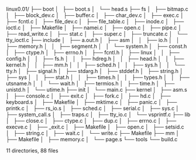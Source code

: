 linux0.01/
├── boot
│   ├── boot.s
│   └── head.s
├── fs
│   ├── bitmap.c
│   ├── block_dev.c
│   ├── buffer.c
│   ├── char_dev.c
│   ├── exec.c
│   ├── fcntl.c
│   ├── file_dev.c
│   ├── file_table.c
│   ├── inode.c
│   ├── ioctl.c
│   ├── Makefile
│   ├── namei.c
│   ├── open.c
│   ├── pipe.c
│   ├── read_write.c
│   ├── stat.c
│   ├── super.c
│   ├── truncate.c
│   └── tty_ioctl.c
├── include
│   ├── a.out.h
│   ├── asm
│   │   ├── io.h
│   │   ├── memory.h
│   │   ├── segment.h
│   │   └── system.h
│   ├── const.h
│   ├── ctype.h
│   ├── errno.h
│   ├── fcntl.h
│   ├── linux
│   │   ├── config.h
│   │   ├── fs.h
│   │   ├── hdreg.h
│   │   ├── head.h
│   │   ├── kernel.h
│   │   ├── mm.h
│   │   ├── sched.h
│   │   ├── sys.h
│   │   └── tty.h
│   ├── signal.h
│   ├── stdarg.h
│   ├── stddef.h
│   ├── string.h
│   ├── sys
│   │   ├── stat.h
│   │   ├── times.h
│   │   ├── types.h
│   │   ├── utsname.h
│   │   └── wait.h
│   ├── termios.h
│   ├── time.h
│   ├── unistd.h
│   └── utime.h
├── init
│   └── main.c
├── kernel
│   ├── asm.s
│   ├── console.c
│   ├── exit.c
│   ├── fork.c
│   ├── hd.c
│   ├── keyboard.s
│   ├── Makefile
│   ├── mktime.c
│   ├── panic.c
│   ├── printk.c
│   ├── rs_io.s
│   ├── sched.c
│   ├── serial.c
│   ├── sys.c
│   ├── system_call.s
│   ├── traps.c
│   ├── tty_io.c
│   └── vsprintf.c
├── lib
│   ├── close.c
│   ├── ctype.c
│   ├── dup.c
│   ├── errno.c
│   ├── execve.c
│   ├── _exit.c
│   ├── Makefile
│   ├── open.c
│   ├── setsid.c
│   ├── string.c
│   ├── wait.c
│   └── write.c
├── Makefile
├── mm
│   ├── Makefile
│   ├── memory.c
│   └── page.s
└── tools
    └── build.c

11 directories, 88 files
